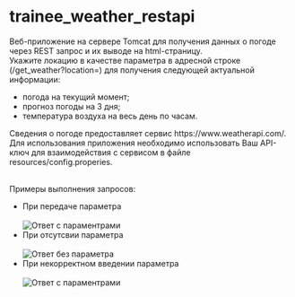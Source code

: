# trainee_weather_restapi

Веб-приложение на сервере Tomcat для получения данных о погоде через REST запрос и их выводе на html-страницу.
<br> Укажите локацию в качестве параметра в адресной строке (/get_weather?location=) для получения следующей актуальной информации: 
- погода на текущий момент;
- прогноз погоды на 3 дня;
- температура воздуха на весь день по часам.
<p> Cведения о погоде предоставляет сервис https://www.weatherapi.com/.
Для использования приложения необходимо использовать Ваш API-ключ для взаимодействия с сервисом в файле resources/config.properies.

<br> Примеры выполнения запросов:
- При передаче параметра
<br><br> ![Ответ с параментрами](https://github.com/valentinkd3/trainee_weather_restapi/blob/a7b58ba088e8e5cac262a5b134bc0003d3ea4837/img/WithParam.png)
- При отсутсвии параметра
<br><br> ![Ответ без параметра](https://github.com/valentinkd3/trainee_weather_restapi/blob/a7b58ba088e8e5cac262a5b134bc0003d3ea4837/img/WithoutParam.png)
- При некорректном введении параметра
<br><br> ![Ответ с параментрами](https://github.com/valentinkd3/trainee_weather_restapi/blob/a7b58ba088e8e5cac262a5b134bc0003d3ea4837/img/Incorrect.png)



